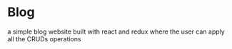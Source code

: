 # Blog

a simple blog website built with react and redux where the user can apply all the CRUDs operations
